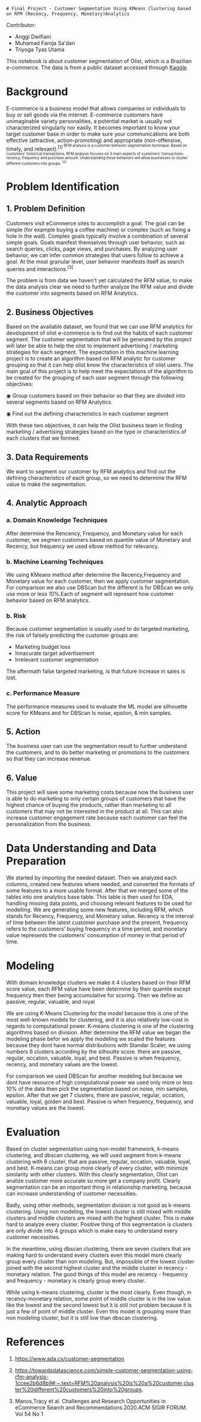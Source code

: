     # Final Project - Customer Segmentation Using KMeans Clustering based on RFM (Recency, Frequency, Monetary)Analytics
Contributor:
- Anggi Dwifiani
- Muhamad Faroja Sa'dan
- Triyoga Tyas Utama

This notebook is about customer segmentation of Olist, which is a Brazilian e-commerce. The data is from a public dataset accessed through [Kaggle](https://www.kaggle.com/olistbr/brazilian-ecommerce).

# Background
E-commerce is a business model that allows companies or individuals to buy or sell goods via the internet. E-commerce customers have unimaginable variety personalities, a potential market is usually not characterized singularly nor easily. It becomes important to know your target customer base in order to make sure your communications are both effective (attractive, action-promoting) and appropriate (non-offensive, timely, and relevant).<sup>[1]<sup> RFM analysis is a customer behavior segmentation technique. Based on customers' historical transactions, RFM analysis focuses on 3 main aspects of customers' transactions: recency, frequency and purchase amount. Understanding these behaviors will allow businesses to cluster different customers into groups. <sup>[2]<sup>

# Problem Identification
## 1. Problem Definition
Customers visit eCommerce sites to accomplish a goal. The goal can be simple (for example
buying a coffee machine) or complex (such as fixing a hole in the wall). Complex goals typically
involve a combination of several simple goals. Goals manifest themselves through user behavior,
such as search queries, clicks, page views, and purchases. By analyzing user behavior, we can infer
common strategies that users follow to achieve a goal. At the most granular level, user behavior
manifests itself as search queries and interactions.<sup>[3]<sup>

The problem is from data we haven't yet calculated the RFM value, to make the data analysis clear we need to further analyze the RFM value and divide the customer into segments based on RFM Analytics.
## 2. Business Objectives
Based on the available dataset, we found that  we can use RFM analytics for development of olist e-commerce is to find out the habits of each customer segment. The customer segmentation that will be generated by this project will later be able to help the olist to implement advertising / marketing strategies for each segment.
The expectation in this machine learning project is to create an algorithm based on RFM analytic for  customer grouping so that it can help olist know the characteristics of olist users.
The main goal of this project is to help meet the expectations of the algorithm to be created for the grouping of each user segment through the following objectives:

◉ Group customers based on their behavior so that they are divided into several segments based on RFM Analytics.

◉ Find out the defining characteristics in each customer segment

With these two objectives, it can help the Olist business team in finding marketing / advertising strategies based on the type or characteristics of each clusters that we formed.


## 3. Data Requirements
We want to segment our customer by RFM analytics and find out the defining characteristics of each group, so we need to determine the RFM value to make the segmentation.

## 4. Analytic Approach
### a. Domain Knowledge Techniques
After determine the Rencency, Frequency, and Monetary value for each customer, we segmen customers based on quantile value of Monetary and Recency, but frequency we used elbow method for relevancy.
### b. Machine Learning Techniques
We using KMeans method after determine the Recency,Frequency and Monetary value for each customer, then we apply customer segmentation. For comparison we also use DBScan but the different is for DBScan we only use 
more or less 10%.Each of segment will represent how customer behavior based on RFM analytics.



### b. Risk
Because customer segmentation is usually used to do targeted marketing, the risk of falsely predicting the customer groups are:
- Marketing budget loss
- Innacurate target advertisement
- Irrelevant customer segmentation

The aftermath false targeted marketing, is that future increase in sales is lost.

### c. Performance Measure
The performance measures used to evaluate the ML model are  silhouette score for KMeans and for DBScan Is noise, epsilon, & min samples.

## 5. Action
The business user can use the segmentation result to further understand the customers, and to do better marketing or promotions to the customers so that they can increase revenue.

## 6. Value
This project will save some marketing costs because now the business user is able to do marketing to only certain groups of customers that have the highest chance of buying the products, rather than marketing to all customers that may not be interested in the product at all. This can also increase customer engagement rate because each customer can feel the personalization from the business.


# Data Understanding and Data Preparation
We started by importing the needed dataset. Then we analyzed each columns, created new features where needed, and converted the formats of some features to a more usable format. After that we merged some of the tables into one analytics base table. This table is then used for EDA, handling missing data points, and choosing relevant features to be used for modelling.
We are generating some new features, including RFM, which stands for Recency, Frequency, and Monetary value. Recency is the interval of time between the latest customer purchase and the present, frequency refers to the customers’ buying frequency in a time period, and monetary value represents the customers’ consumption of money in that period of time.
# Modeling
With domain knowledge clusters we make it 4 clusters based on their RFM score value, each RFM value have been determine by their quantile except frequency then their being accumulative for scoring. Then we define as passive, regular, valuable, and royal


We are using K-Means Clustering for the model because this is one of the most well-known models for clustering, and it is also relatively low-cost in regards to computational power. K-means clustering is one of the clustering algorithms based on division.
After determine the RFM value we began the modeling phase befor we apply the modeling we scaled the features because they dont have normal distributions with Standar Scaler, we using numbers 6 clusters according by the silhoutte score. there are passive, regular, occation, valuable, loyal, and best. Passive is when frequency, recency, and monetary values are the lowest.

For comparison we used DBScan for another modeling but because we dont have resource of high computational power we used only more or less 10% of the data then pick the segmentation based on noise, min samples, epsilon. After that we get 7 clusters, there are passive, regular, occation, valuable, loyal, golden and best. Passive is when frequency, frequency, and monetary values are the lowest.

# Evaluation
Based on cluster segmentation using non-model framework, k-means clustering, and dbscan clustering, we will used segment from k-means clustering with 6 cluster, that are passive, regular, occation, valuable, loyal, and best. K-means can group more clearly of every cluster, with minimize similarity with other clusters. With this clearly segmentation, Olist can analize customer more accurate so more get a company profit. Clearly segmentation can be an important thing in relationship marketing, because can increase understanding of customer necessities.

Badly, using other methods, segmentation division is not good as k-means clustering. Using non modeling, the lowest cluster is still mixed with middle clusters and middle clusters are mixed with the highest cluster. This is make hard to analyze every cluster. Positive thing of this segmentation is clusters are only divide into 4 groups which is make easy to understand every customer necessities.

In the meantime, using dbscan clustering, there are seven clusters that are making hard to understand every clusters even this model more clearly group every cluster than non modeling. But, impossible of the lowest cluster joined with the second highest cluster and the middle cluster in recency - monetary relation. The good things of this model are recency - frequency and frequency - monetary is clearly group every cluster.

While using k-means clustering, cluster is the most clearly. Even though, in recency-monetary relation, some point of middle cluster is in the low value like the lowest and the second lowest but it is still not problem because it is just a few of point of middle cluster. Even this model is grouping more than non modeling cluster, but it is still low than dbscan clustering.


# References
1. https://www.ada.cx/customer-segmentation

2. https://towardsdatascience.com/simple-customer-segmentation-using-rfm-analysis-1ccee2b6d8b9#:~:text=RFM%20analysis%20is%20a%20customer,cluster%20different%20customers%20into%20groups.

3. Manos,Tracy et al. Challenges and Research Opportunities in eCommerce Search and Recommendations.2020.ACM SIGIR FORUM. Vol 54 No 1

